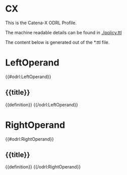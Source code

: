 # CX
This is the Catena-X ODRL Profile.

The machine readable details can be found in [./policy.ttl](./policy.ttl)

The content below is generated out of the *.ttl file.

# LeftOperand
{{#odrl:LeftOperand}}
## {{title}}
{{definition}}
{{/odrl:LeftOperand}}

# RightOperand
{{#odrl:RightOperand}}
## {{title}}
{{definition}}
{{/odrl:RightOperand}}
